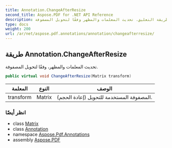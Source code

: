 ```yaml
---
title: Annotation.ChangeAfterResize
second_title: Aspose.PDF for .NET API Reference
description: طريقة التعليق. تحديث المعلمات والمظهر وفقًا لتحويل المصفوفة
type: docs
weight: 200
url: /ar/net/aspose.pdf.annotations/annotation/changeafterresize/
---
```

## طريقة Annotation.ChangeAfterResize

تحديث المعلمات والمظهر، وفقًا لتحويل المصفوفة.

```csharp
public virtual void ChangeAfterResize(Matrix transform)
```

| المعلمة | النوع | الوصف |
| --- | --- | --- |
| transform | Matrix | المصفوفة المستخدمة للتحويل (إعادة الحجم). |

### انظر أيضًا

* class [Matrix](../../../aspose.pdf/matrix/)
* class [Annotation](../)
* namespace [Aspose.Pdf.Annotations](../../../aspose.pdf.annotations/)
* assembly [Aspose.PDF](../../../)